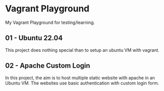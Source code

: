 # Vagrant Playground

My Vagrant Playground for testing/learning.

## 01 - Ubuntu 22.04

This project does nothing special than to setup an ubuntu VM with vagrant.

## 02 - Apache Custom Login

In this project, the aim is to host multiple static website with apache in an Ubuntu VM. The websites use basic authentication with custom login form.
